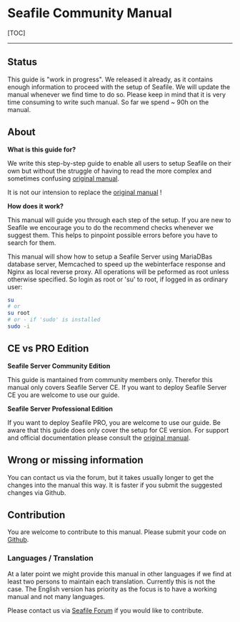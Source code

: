 # Seafile Community Manual

[TOC]

---
## Status

This guide is "work in progress". We released it already, as it contains enough information to proceed with the setup of Seafile.
We will update the manual whenever we find time to do so. Please keep in mind that it is very time consuming to write such manual.
So far we spend ~ 90h on the manual.

## About

**What is this guide for?**

We write this step-by-step guide to enable all users to setup Seafile on their own but without the struggle 
of having to read the more complex and sometimes confusing [original manual](https://manual.seafile.com/).

It is not our intension to replace the [original manual](https://manual.seafile.com/) !

**How does it work?**

This manual will guide you through each step of the setup. If you are new to Seafile we encourage
you to do the recommend checks whenever we suggest them. This helps to pinpoint possible errors before you have to search for them.

This manual will show how to setup a Seafile Server using MariaDBas database server, Memcached to speed up the webinterface response and Nginx as local reverse proxy.
All operations will be peformed as root unless otherwise specified. So login as root or 'su' to root, if logged in as ordinary user:
```bash
su
# or
su root
# or - if 'sudo' is installed
sudo -i
```

## CE vs PRO Edition

**Seafile Server Community Edition**

This guide is mantained from community members only. Therefor this manual only covers Seafile Server CE.
If you want to deploy Seafile Server CE you are welcome to use our guide.

**Seafile Server Professional Edition**

If you want to deploy Seafile PRO, you are welcome to use our guide. Be aware that this guide does only cover the setup for CE version.
For support and official documentation please consult the [original manual](https://manual.seafile.com/deploy_pro/).

## Wrong or missing information
You can contact us via the forum, but it takes usually longer to get the changes into the manual this way.
It is faster if you submit the suggested changes via Github.

## Contribution

You are welcome to contribute to this manual. Please submit your code on [Github](https://github.com/DerDanilo/seafile-community-manual.git).

### Languages / Translation
At a later point we might provide this manual in other languages if we find at least two persons to maintain each translation. Currently this is not the case.
The English version has priority as the focus is to have a working manual and not many languages.

Please contact us via [Seafile Forum](https://forum.seafile.com/) if you would like to contribute.
